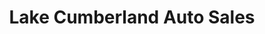 ---
title: "Lake Cumberland Auto Sales"
url: /somerset/lake-cumberland-auto-sales/
shop: car parts
---
